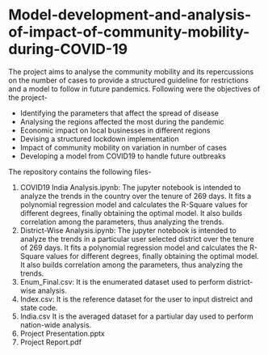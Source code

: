 # Model-development-and-analysis-of-impact-of-community-mobility-during-COVID-19

The project aims to analyse the community mobility and its repercussions on the number of cases to provide a structured guideline for restrictions and a model to follow in future pandemics. Following were the objectives of the project-

- Identifying the parameters that affect the spread of disease
- Analysing the regions affected the most during the pandemic
- Economic impact on local businesses in different regions
- Devising a structured lockdown implementation
- Impact of community mobility on variation in number of cases
- Developing a model from COVID19 to handle future outbreaks

The repository contains the following files-

1. COVID19 India Analysis.ipynb: 
   The jupyter notebook is intended to analyze the trends in the country over the tenure of 269 days. It fits a polynomial regression model and calculates the R-Square values for    different degrees, finally obtaining the optimal model. It also builds correlation among the parameters, thus analyzing the trends.
2. District-Wise Analysis.ipynb:
   The jupyter notebook is intended to analyze the trends in a particular user selected district over the tenure of 269 days. It fits a polynomial regression model and calculates    the R-Square values for different degrees, finally obtaining the optimal model. It also builds correlation among the parameters, thus analyzing the trends.
3. Enum_Final.csv:
   It is the enumerated dataset used to perform district-wise analysis.
4. Index.csv:
   It is the reference dataset for the user to input distreict and state code.
5. India.csv
   It is the averaged dataset for a partiular day used to perform nation-wide analysis.
6. Project Presentation.pptx
7. Project Report.pdf
